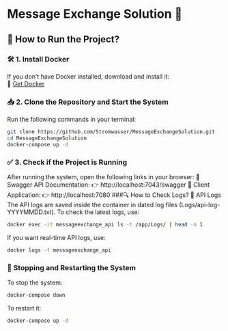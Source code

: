 # Message Exchange Solution 🚀
## 🔹 How to Run the Project?
### 🛠 1. Install Docker  
If you don’t have Docker installed, download and install it:  
🔗 [Get Docker](https://www.docker.com/get-started)
### 📥 2. Clone the Repository and Start the System  
Run the following commands in your terminal:
```sh
git clone https://github.com/Stromwasser/MessageExchangeSolution.git
cd MessageExchangeSolution
docker-compose up -d
```
### ✅ 3. Check if the Project is Running
After running the system, open the following links in your browser:
🔹 Swagger API Documentation:
👉 http://localhost:7043/swagger
🔹 Client Application:
👉 http://localhost:7080
###🔍 How to Check Logs?
📌 API Logs
The API logs are saved inside the container in dated log files (Logs/api-log-YYYYMMDD.txt).
To check the latest logs, use:
```sh
docker exec -it messageexchange_api ls -t /app/Logs/ | head -n 1
```
If you want real-time API logs, use:
```sh
docker logs -f messageexchange_api
```
### 🔄 Stopping and Restarting the System
To stop the system:
```sh
docker-compose down
```
To restart it:
```sh
docker-compose up -d
```
